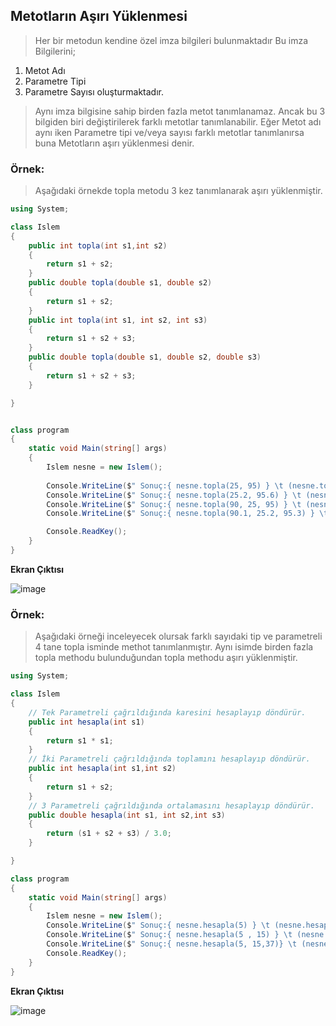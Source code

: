 ## Metotların Aşırı Yüklenmesi ##
> Her bir metodun kendine özel imza bilgileri bulunmaktadır 
> Bu imza Bilgilerini;
   1. Metot Adı 
   2. Parametre Tipi
   3. Parametre Sayısı 
 oluşturmaktadır.

> Aynı imza bilgisine sahip birden fazla metot tanımlanamaz. Ancak  bu 3 bilgiden biri değiştirilerek farklı metotlar tanımlanabilir. Eğer Metot adı aynı iken Parametre tipi ve/veya
> sayısı farklı metotlar tanımlanırsa buna Metotların aşırı yüklenmesi denir.

### Örnek: ###
> Aşağıdaki örnekde topla metodu 3 kez tanımlanarak aşırı yüklenmiştir.
```csharp
using System;

class Islem
{
    public int topla(int s1,int s2)
    {
        return s1 + s2;
    }
    public double topla(double s1, double s2)
    {
        return s1 + s2;
    }
    public int topla(int s1, int s2, int s3)
    {
        return s1 + s2 + s3;
    }
    public double topla(double s1, double s2, double s3)
    {
        return s1 + s2 + s3;
    }

}


class program
{
    static void Main(string[] args)
    {
        Islem nesne = new Islem();
        
        Console.WriteLine($" Sonuç:{ nesne.topla(25, 95) } \t (nesne.topla(25,95))  ");
        Console.WriteLine($" Sonuç:{ nesne.topla(25.2, 95.6) } \t (nesne.topla(25.2, 95.6)) ");
        Console.WriteLine($" Sonuç:{ nesne.topla(90, 25, 95) } \t (nesne.topla(90, 25, 95)) ");
        Console.WriteLine($" Sonuç:{ nesne.topla(90.1, 25.2, 95.3) } \t (nesne.topla(90.1, 25.2, 95.3)) ");

        Console.ReadKey();
    }
}

```

**Ekran Çıktısı**

![image](https://user-images.githubusercontent.com/28144917/138703104-ec66bd1d-38a4-4476-9a3b-2bd8f1e1265d.png)

### Örnek: ###
> Aşağıdaki örneği inceleyecek olursak farklı sayıdaki tip ve parametreli 4 tane  topla isminde methot tanımlanmıştır. Aynı isimde birden fazla topla methodu bulunduğundan topla methodu aşırı yüklenmiştir.

```csharp
using System;

class Islem
{
    // Tek Parametreli çağrıldığında karesini hesaplayıp döndürür.
    public int hesapla(int s1)
    {
        return s1 * s1;
    }
    // İki Parametreli çağrıldığında toplamını hesaplayıp döndürür.
    public int hesapla(int s1,int s2)
    {
        return s1 + s2;
    }
    // 3 Parametreli çağrıldığında ortalamasını hesaplayıp döndürür.
    public double hesapla(int s1, int s2,int s3)
    {
        return (s1 + s2 + s3) / 3.0;
    }

}

class program
{
    static void Main(string[] args)
    {
        Islem nesne = new Islem();
        Console.WriteLine($" Sonuç:{ nesne.hesapla(5) } \t (nesne.hesapla(5))  ");
        Console.WriteLine($" Sonuç:{ nesne.hesapla(5 , 15) } \t (nesne.hesapla(5 , 15))  ");
        Console.WriteLine($" Sonuç:{ nesne.hesapla(5, 15,37)} \t (nesne.hesapla(5 , 15 , 37))  ");
        Console.ReadKey();
    }
}

```


**Ekran Çıktısı**

![image](https://user-images.githubusercontent.com/28144917/138704533-fbf570df-2242-47b7-8781-1bdd036ae9f6.png)



